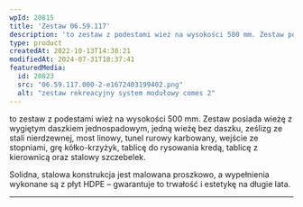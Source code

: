 ```yaml
---
wpId: 20815
title: 'Zestaw 06.59.117'
description: 'to zestaw z podestami wież na wysokości 500 mm. Zestaw posiada wieżę z wygiętym daszkiem jednospadowym, jedną wieżę bez daszku, ześlizg ze stali nierdzewnej, most linowy, tunel rurowy karbowany, wejście ze stopniami, grę kółko-krzyżyk, tablicę do rysowania kredą, tablicę z kierownicą oraz stalowy szczebelek. Solidna, stalowa konstrukcja jest malowana proszkowo, a wypełnienia wykonane są z ...'
type: product
createdAt: 2022-10-13T14:38:21
modifiedAt: 2024-07-31T18:37:41
featuredMedia:
  id: 20823
  src: "06.59.117.000-2-e1672403199402.png"
  alt: "zestaw rekreacyjny system modułowy comes 2"
---
```



to zestaw z podestami wież na wysokości 500 mm. Zestaw posiada wieżę z wygiętym daszkiem jednospadowym, jedną wieżę bez daszku, ześlizg ze stali nierdzewnej, most linowy, tunel rurowy karbowany, wejście ze stopniami, grę kółko-krzyżyk, tablicę do rysowania kredą, tablicę z kierownicą oraz stalowy szczebelek.

Solidna, stalowa konstrukcja jest malowana proszkowo, a wypełnienia wykonane są z płyt HDPE – gwarantuje to trwałość i estetykę na długie lata.

* * *